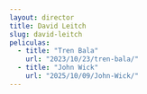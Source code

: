 ```yaml
---
layout: director
title: David Leitch
slug: david-leitch
peliculas:
  - title: "Tren Bala"
    url: "2023/10/23/tren-bala/"
  - title: "John Wick"
    url: "2025/10/09/John-Wick/"
---
```

